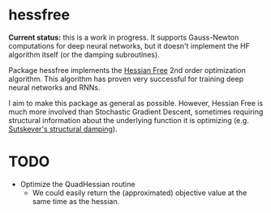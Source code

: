 # hessfree

**Current status:** this is a work in progress. It supports Gauss-Newton computations for deep neural networks, but it doesn't implement the HF algorithm itself (or the damping subroutines).

Package hessfree implements the [Hessian Free](http://www.cs.toronto.edu/~jmartens/docs/Deep_HessianFree.pdf) 2nd order optimization algorithm. This algorithm has proven very successful for training deep neural networks and RNNs.

I aim to make this package as general as possible. However, Hessian Free is much more involved than Stochastic Gradient Descent, sometimes requiring structural information about the underlying function it is optimizing (e.g. [Sutskever's structural damping](http://www.cs.utoronto.ca/~ilya/pubs/2011/HF-RNN.pdf)).

# TODO

 * Optimize the QuadHessian routine
   * We could easily return the (approximated) objective value at the same time as the hessian.
